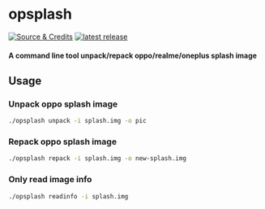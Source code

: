 # opsplash
[![Source & Credits](https://shields.io/github/license/affggh/opsplash)](https://github.com/affggh/opsplash)
[![latest release](https://shields.io/github/affggh/opsplash/releases)](https://github.com/affggh/opsplash/releases)

#### A command line tool unpack/repack oppo/realme/oneplus splash image






## Usage
### Unpack oppo splash image    
``` sh
./opsplash unpack -i splash.img -o pic
```
    
### Repack oppo splash image
``` sh
./opsplash repack -i splash.img -o new-splash.img
```

### Only read image info
``` sh
./opsplash readinfo -i splash.img
```
